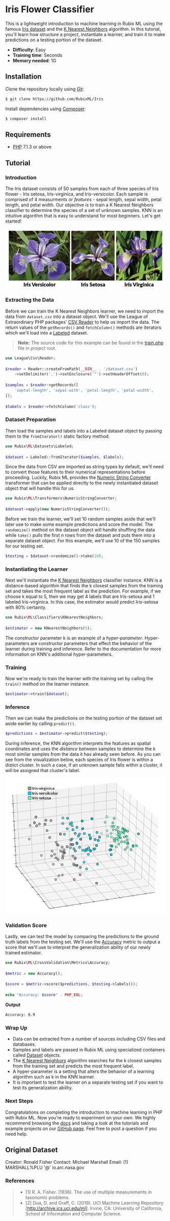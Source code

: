 # Iris Flower Classifier
This is a lightweight introduction to machine learning in Rubix ML using the famous [Iris dataset](https://en.wikipedia.org/wiki/Iris_flower_data_set) and the [K Nearest Neighbors](https://docs.rubixml.com/en/latest/classifiers/k-nearest-neighbors.html) algorithm. In this tutorial, you'll learn how structure a  project, instantiate a learner, and train it to make predictions on a testing portion of the dataset.

- **Difficulty**: Easy
- **Training time**: Seconds
- **Memory needed**: 1G

## Installation
Clone the repository locally using [Git](https://git-scm.com/):
```sh
$ git clone https://github.com/RubixML/Iris
```

Install dependencies using [Composer](https://getcomposer.org/):
```sh
$ composer install
```

## Requirements
- [PHP](https://php.net) 7.1.3 or above

## Tutorial

### Introduction
The Iris dataset consists of 50 samples from each of three species of Iris flower - Iris setosa, Iris-virginica, and Iris-versicolor. Each sample is comprised of 4 measurments or *features* - sepal length, sepal width, petal length, and petal width. Our objective is to train a K Nearest Neighbors classifier to determine the species of a set of unknown samples. KNN is an intuitive algorithm that is easy to understand for most beginners. Let's get started!

![Iris Flower Species](https://raw.githubusercontent.com/RubixML/Iris/master/docs/images/iris-species.png)

### Extracting the Data
Before we can train the K Nearest Neighbors learner, we need to import the data from `dataset.csv` into a dataset object. We'll use the League of Extraordinary PHP packages' [CSV Reader](https://csv.thephpleague.com/) to help us import the data. The return values of the `getRecords()` and `fetchColumn()` methods are iterators which we'll load into a [Labeled](https://docs.rubixml.com/en/latest/datasets/labeled.html) dataset.

> **Note:** The source code for this example can be found in the [train.php](https://github.com/RubixML/Iris/blob/master/train.php) file in project root.

```php
use League\Csv\Reader;

$reader = Reader::createFromPath(__DIR__ . '/dataset.csv')
    ->setDelimiter(',')->setEnclosure('"')->setHeaderOffset(0);

$samples = $reader->getRecords([
    'septal-length', 'sepal-with', 'petal-length', 'petal-width',
]);

$labels = $reader->fetchColumn('class');
```

### Dataset Preparation
Then load the samples and labels into a Labeled dataset object by passing them to the `fromIterator()` static factory method.

```php
use Rubix\ML\Datasets\Labeled;

$dataset = Labeled::fromIterator($samples, $labels);
```

Since the data from CSV are imported as string types by default, we'll need to convert those features to their numerical representations before proceeding. Luckily, Rubix ML provides the [Numeric String Converter](https://docs.rubixml.com/en/latest/transformers/numeric-string-converter.html) transformer that can be applied directly to the newly instantiated dataset object that will handle this for us.

```php
use Rubix\ML\Transformers\NumericStringConverter;

$dataset->apply(new NumericStringConverter());
```

Before we train the learner, we'll set 10 random samples aside that we'll later use to make some example predictions and score the model. The `randomize()` method on the dataset object will handle shuffling the data while `take()` pulls the first n rows from the dataset and puts them into a separate dataset object. For this example, we'll use 10 of the 150 samples for our testing set.

```php
$testing = $dataset->randomize()->take(10);
```

### Instantiating the Learner
Next we'll instantiate the [K Nearest Neighbors](https://docs.rubixml.com/en/latest/classifiers/k-nearest-neighbors.html) classifier instance. KNN is a distance-based algorithm that finds the k closest samples from the training set and takes the most frequent label as the prediction. For example, if we choose k equal to 5, then we may get 4 labels that are Iris-setosa and 1 labeled Iris-virginica. In this case, the estimator would predict Iris-setosa with 80% certainty.

```php
use Rubix\ML\Classifiers\KNearestNeighbors;

$estimator = new KNearestNeighbors(5);
```

The constructor parameter k is an example of a *hyper-parameter*. Hyper-parameters are constructor parameters that effect the behavior of the learner during training and inference. Refer to the documentation for more information on KNN's additional hyper-parameters.

### Training
Now we're ready to train the learner with the training set by calling the `train()` method on the learner instance.

```php
$estimator->train($dataset);
```

### Inference
Then we can make the predictions on the testing portion of the dataset set aside earlier by calling `predict()`.

```php
$predictions = $estimator->predict($testing);
```

During inference, the KNN algorithm interprets the features as spatial coordinates and uses the *distance* between samples to determine the k most similar samples from the data it has already seen before. As you can see from the visualization below, each species of Iris flower is within a distict cluster. In such a case, if an unknown sample falls within a cluster, it will be assigned that cluster's label.

![Iris Dataset 3D Plot](https://raw.githubusercontent.com/RubixML/Iris/master/docs/images/iris-dataset-3d-plot.png)

### Validation Score
Lastly, we can test the model by comparing the predictions to the ground truth labels from the testing set. We'll use the [Accuracy](https://docs.rubixml.com/en/latest/cross-validation/metrics/accuracy.html) metric to output a score that we'll use to interpret the generalization ability of our newly trained estimator.

```php
use Rubix\ML\CrossValidation\Metrics\Accuracy;

$metric = new Accuracy();

$score = $metric->score($predictions, $testing->labels());

echo "Accuracy: $score" . PHP_EOL;
```

**Output**

```sh
Accuracy: 0.9
```

### Wrap Up
- Data can be extracted from a number of sources including CSV files and databases.
- Samples and labels are passed in Rubix ML using specialized containers called [Dataset](https://docs.rubixml.com/en/latest/datasets/api.html) objects.
- The [K Nearest Neighbors](https://docs.rubixml.com/en/latest/classifiers/k-nearest-neighbors.html) algorithm searches for the k closest samples from the training set and predicts the most frequent label.
- A hyper-parameter is a setting that alters the behavior of a learning algorithm such as k in the KNN learner.
- It is important to test the learner on a separate testing set if you want to test its generalization ability.

### Next Steps
Congratulations on completing the introduction to machine learning in PHP with Rubix ML. Now you're ready to experiment on your own. We highly recommend browsing the [docs](https://docs.rubixml.com/en/latest/) and taking a look at the tutorials and example projects on our [GitHub page](https://github.com/RubixML). Feel free to post a question if you need help.

## Original Dataset
Creator: Ronald Fisher
Contact: Michael Marshall
Email: (1) MARSHALL%PLU '@' io.arc.nasa.gov

### References
>- [1] R. A. Fisher. (1936). The use of multiple measurements in taxonomic problems.
>- [2] Dua, D. and Graff, C. (2019). UCI Machine Learning Repository [http://archive.ics.uci.edu/ml]. Irvine, CA: University of California, School of Information and Computer Science.
